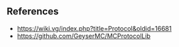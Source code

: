 ## References
* https://wiki.vg/index.php?title=Protocol&oldid=16681
* https://github.com/GeyserMC/MCProtocolLib
